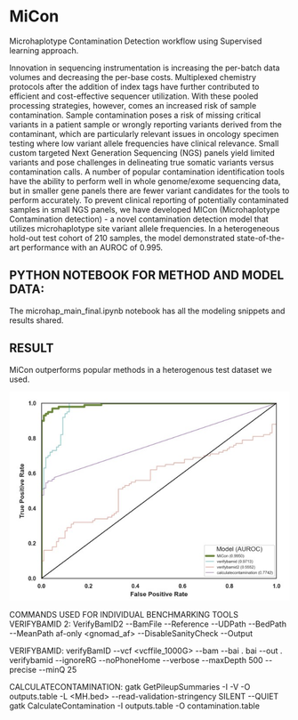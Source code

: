 # MiCon
Microhaplotype Contamination Detection workflow using Supervised learning approach.

Innovation in sequencing instrumentation is increasing the per-batch data volumes and decreasing the per-base costs. Multiplexed chemistry protocols after the addition of index tags have further contributed to efficient and cost-effective sequencer utilization. With these pooled processing strategies, however, comes an increased risk of sample contamination. Sample contamination poses a risk of missing critical variants in a patient sample or wrongly reporting variants derived from the contaminant, which are particularly relevant issues in oncology specimen testing where low variant allele frequencies have clinical relevance. Small custom targeted Next Generation Sequencing (NGS) panels yield limited variants and pose challenges in delineating true somatic variants versus contamination calls. A number of popular contamination identification tools have the ability to perform well in whole genome/exome sequencing data, but in smaller gene panels there are fewer variant candidates for the tools to perform accurately. To prevent clinical reporting of potentially contaminated samples in small NGS panels, we have developed MICon (Microhaplotype Contamination detection) - a novel contamination detection model that utilizes microhaplotype site variant allele frequencies. In a heterogeneous hold-out test cohort of 210 samples, the model demonstrated state-of-the-art performance with an AUROC of 0.995. 

## PYTHON NOTEBOOK FOR METHOD AND MODEL DATA:
The microhap_main_final.ipynb notebook has all the modeling snippets and results shared. 

## RESULT
MiCon outperforms popular methods in a heterogenous test dataset we used. 

![alt text](https://github.com/jagadhesh89/MiCon/blob/main/AUROC.jpg)

COMMANDS USED FOR INDIVIDUAL BENCHMARKING TOOLS
VERIFYBAMID 2:
VerifyBamID2 --BamFile <bamFILE>--Reference <REFERENCEfile> --UDPath <gnomadfile> --BedPath <bedfile> --MeanPath af-only <gnomad_af> --DisableSanityCheck --Output <samplename>

VERIFYBAMID:
verifyBamID --vcf <vcffile_1000G> --bam <bamfile> --bai <bamfile>. bai --out <samplename>. verifybamid --ignoreRG --noPhoneHome --verbose --maxDepth 500 --precise --minQ 25

CALCULATECONTAMINATION:
gatk GetPileupSummaries -I <bamfile> -V <vcffile> -O outputs.table -L <MH.bed> --read-validation-stringency SILENT --QUIET
gatk CalculateContamination -I outputs.table -O contamination.table
